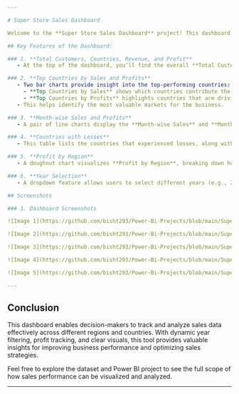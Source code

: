 ```yaml
---

# Super Store Sales Dashboard

Welcome to the **Super Store Sales Dashboard** project! This dashboard provides a comprehensive overview of sales performance across various countries and regions, giving insights into revenue, profits, and customer trends for different years. Built using **Power BI**, it effectively visualizes data from the **Super Store Sales dataset** to allow for easy tracking of key business metrics.

## Key Features of the Dashboard:

### 1. **Total Customers, Countries, Revenue, and Profit**
   - At the top of the dashboard, you’ll find the overall **Total Customers**, **Countries** represented, **Total Revenue**, and **Total Profit** for the selected year. These high-level KPIs allow for a quick snapshot of the store's performance in any given year.

### 2. **Top Countries by Sales and Profits**
   - Two bar charts provide insight into the top-performing countries:
     - **Top Countries by Sales** shows which countries contribute the most to overall sales.
     - **Top Countries by Profits** highlights countries that are driving the highest profits.
   - This helps identify the most valuable markets for the business.

### 3. **Month-wise Sales and Profits**
   - A pair of line charts display the **Month-wise Sales** and **Month-wise Profits** over the course of a year. This visual representation allows for an easy understanding of sales and profit trends, revealing peak months for sales or profitability.

### 4. **Countries with Losses**
   - This table lists the countries that experienced losses, along with their **Sum of Sales** and **Sum of Profit**. The red highlighting makes it easy to quickly spot countries where performance can be improved.

### 5. **Profit by Region**
   - A doughnut chart visualizes **Profit by Region**, breaking down how different regions are contributing to overall profitability. This is useful for understanding how regions compare and which areas are the strongest or weakest in terms of profit generation.

### 6. **Year Selection**
   - A dropdown feature allows users to select different years (e.g., 2011, 2012) to view and compare sales and profit performance year-over-year.

## Screenshots

### 1. Dashboard Screenshots

![Image 1](https://github.com/bisht293/Power-Bi-Projects/blob/main/Superstoresalesdash%20(01).png)

![Image 2](https://github.com/bisht293/Power-Bi-Projects/blob/main/Superstoresalesdash%20(02).png)

![Image 3](https://github.com/bisht293/Power-Bi-Projects/blob/main/Superstoresalesdash%20(03).png)

![Image 4](https://github.com/bisht293/Power-Bi-Projects/blob/main/Superstoresalesdash%20(04).png)

![Image 5](https://github.com/bisht293/Power-Bi-Projects/blob/main/Superstoresalesdash%20(05).png)

---
```


## Conclusion

This dashboard enables decision-makers to track and analyze sales data effectively across different regions and countries. With dynamic year filtering, profit tracking, and clear visuals, this tool provides valuable insights for improving business performance and optimizing sales strategies.

Feel free to explore the dataset and Power BI project to see the full scope of how sales performance can be visualized and analyzed. 

---
